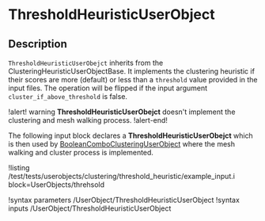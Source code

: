# ThresholdHeuristicUserObject

## Description

`ThresholdHeuristicUserObejct` inherits from the ClusteringHeuristicUserObjectBase. It implements the clustering
heuristic if their scores are more (default) or less than a `threshold`
value provided in the input files. The operation will be flipped if the 
input argument `cluster_if_above_threshold` is false. 

!alert! warning
**ThresholdHeuristicUserObejct** doesn't implement the clustering and mesh walking process.
!alert-end!

The following input block declares a **ThresholdHeuristicUserObejct** which
is then used by [BooleanComboClusteringUserObject](BooleanComboClusteringUserObject.md)
where the mesh walking and cluster process is implemented.

!listing /test/tests/userobjects/clustering/threshold_heuristic/example_input.i
block=UserObjects/threhsold

!syntax parameters /UserObject/ThresholdHeuristicUserObject
!syntax inputs /UserObject/ThresholdHeuristicUserObject